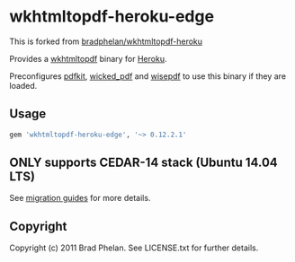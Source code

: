 # wkhtmltopdf-heroku-edge

This is forked from [bradphelan/wkhtmltopdf-heroku](https://github.com/bradphelan/wkhtmltopdf-heroku)

Provides a [wkhtmltopdf](http://code.google.com/p/wkhtmltopdf/) binary for [Heroku](http://www.heroku.com/).

Preconfigures [pdfkit](https://rubygems.org/gems/pdfkit), [wicked_pdf](https://rubygems.org/gems/wicked_pdf) and [wisepdf](http://rubygems.org/gems/wisepdf) to use this binary if they are loaded.

## Usage

```ruby
gem 'wkhtmltopdf-heroku-edge', '~> 0.12.2.1'
```

## ONLY supports CEDAR-14 stack (Ubuntu 14.04 LTS)

See [migration guides](https://devcenter.heroku.com/articles/cedar-14-migration) for more details.

## Copyright

Copyright (c) 2011 Brad Phelan. See LICENSE.txt for further details.

